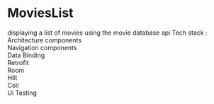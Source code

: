# MoviesList
displaying a list of movies using the movie database api 
Tech stack :  
Architecture components  
Navigation components  
Data Binding  
Retrofit  
Room  
Hilt  
Coil  
Ui Testing  
